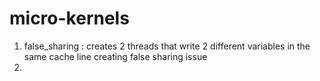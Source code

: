 # micro-kernels
1. false_sharing : creates 2 threads that write 2 different variables in the same cache line creating false sharing issue
2.

